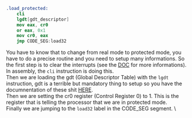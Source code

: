 ```nasm
.load_protected:
    cli
    lgdt[gdt_descriptor]
    mov eax, cr0
    or eax, 0x1
    mov cr0, eax
    jmp CODE_SEG:load32
```
You have to know that to change from real mode to protected mode, you have to do a precise routine and you need to setup many informations. So the first step is to clear the interrupts (see the [DOC](../interrupts/interrupts.md) for more informations). In assembly, the `cli` instruction is doing this. \
Then we are loading the gdt (Global Descriptor Table) with the `lgdt` instruction, gdt is a terrible but mandatory thing to setup so you have the documnentation of these shit [HERE](gdt.md). \
Then we are setting the cr0 register (Control Register 0) to 1. This is the register that is telling the processor that we are in protected mode. \
Finally we are jumping to the `load32` label in the CODE_SEG segment. \